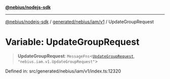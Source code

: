 [**@nebius/nodejs-sdk**](../../../../../README.md)

***

[@nebius/nodejs-sdk](../../../../../README.md) / [generated/nebius/iam/v1](../README.md) / UpdateGroupRequest

# Variable: UpdateGroupRequest

> **UpdateGroupRequest**: `MessageFns`\<[`UpdateGroupRequest`](../interfaces/UpdateGroupRequest.md), `"nebius.iam.v1.UpdateGroupRequest"`\>

Defined in: src/generated/nebius/iam/v1/index.ts:12320
